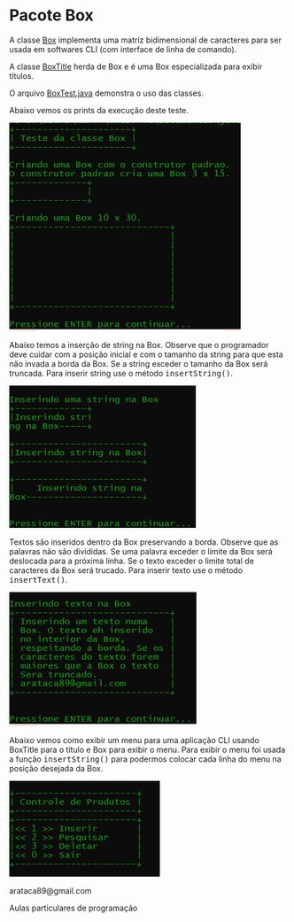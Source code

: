 # Pacote Box

<p>A classe <a href="https://github.com/arataca89/java/blob/main/Box/Box.java">Box</a> implementa uma matriz bidimensional de caracteres para ser usada em softwares CLI (com interface de linha de comando).</p>
<p>A classe <a href="https://github.com/arataca89/java/blob/main/Box/BoxTitle.java">BoxTitle</a> herda de Box e é uma Box especializada para exibir títulos.</p>
<p>O arquivo <a href="https://github.com/arataca89/java/blob/main/BoxTest.java">BoxTest.java</a> demonstra o uso das classes.</p>
<p>Abaixo vemos os prints da execução deste teste.</p>
<p><img src="https://github.com/arataca89/java/blob/main/Box/box1.PNG"></p>
<p>Abaixo temos a inserção de string na Box. Observe que o programador deve cuidar com a posição inicial e com o tamanho da string
para que esta não invada a borda da Box. Se a string exceder o tamanho da Box será truncada. Para inserir string use o método <tt>insertString()</tt>.</p>
<p><img src="https://github.com/arataca89/java/blob/main/Box/box2.PNG"></p>
<p>Textos são inseridos dentro da Box preservando a borda. Observe que as palavras não são divididas. Se uma palavra exceder o limite da Box será deslocada
para a próxima linha. Se o texto exceder o limite total de caracteres da Box será trucado. Para inserir texto use o método <tt>insertText()</tt>.</p>
<p><img src="https://github.com/arataca89/java/blob/main/Box/box3.PNG"></p>
<p>Abaixo vemos como exibir um menu para uma aplicação CLI usando BoxTitle para o título e Box para exibir o menu. Para exibir o menu foi usada a 
  função <tt>insertString()</tt> para podermos colocar cada linha do menu na posição desejada da Box.</p>
<p><img src="https://github.com/arataca89/java/blob/main/Box/box4.PNG"></p>
<p>arataca89@gmail.com</p>
<p>Aulas particulares de programação</p>
<p></p>
